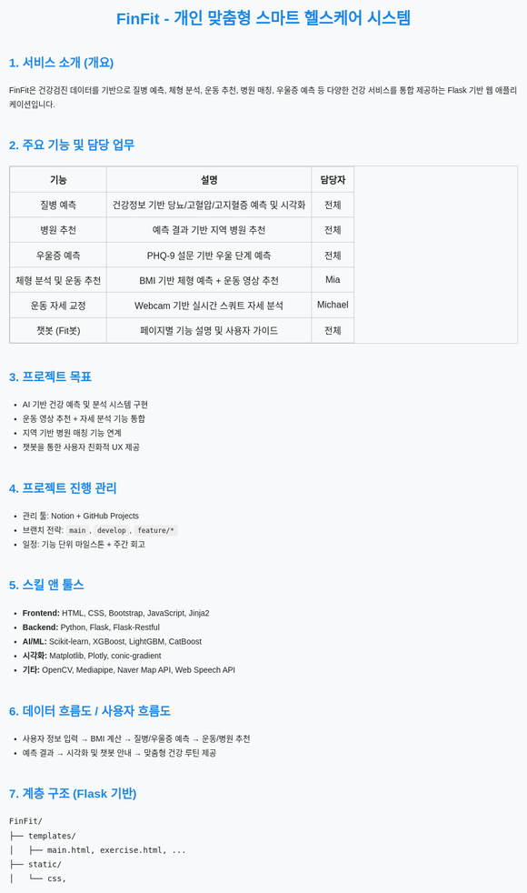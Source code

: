 <!DOCTYPE html>
<html lang="ko">
<head>
  <meta charset="UTF-8">
  <title>FinFit 프로젝트 소개</title>
  <style>
    body {
      font-family: 'Arial', sans-serif;
      line-height: 1.8;
      background: #f7f9fa;
      color: #222;
      padding: 2rem;
      max-width: 900px;
      margin: auto;
    }
    h1, h2 {
      color: #1e88e5;
    }
    h1 {
      text-align: center;
      margin-bottom: 2rem;
    }
    section {
      margin-bottom: 2.5rem;
    }
    table {
      border-collapse: collapse;
      width: 100%;
      margin-top: 1rem;
    }
    table, th, td {
      border: 1px solid #ccc;
    }
    th, td {
      padding: 0.6rem;
      text-align: center;
    }
    code {
      background: #eee;
      padding: 0.2rem 0.4rem;
      border-radius: 4px;
    }
  </style>
</head>
<body>

  <h1>FinFit - 개인 맞춤형 스마트 헬스케어 시스템</h1>

  <section>
    <h2>1. 서비스 소개 (개요)</h2>
    <p>
      FinFit은 건강검진 데이터를 기반으로 질병 예측, 체형 분석, 운동 추천, 병원 매칭, 우울증 예측 등 다양한 건강 서비스를 통합 제공하는 Flask 기반 웹 애플리케이션입니다.
    </p>
  </section>

  <section>
    <h2>2. 주요 기능 및 담당 업무</h2>
    <table>
      <tr>
        <th>기능</th>
        <th>설명</th>
        <th>담당자</th>
      </tr>
      <tr>
        <td>질병 예측</td>
        <td>건강정보 기반 당뇨/고혈압/고지혈증 예측 및 시각화</td>
        <td>전체</td>
      </tr>
      <tr>
        <td>병원 추천</td>
        <td>예측 결과 기반 지역 병원 추천</td>
        <td>전체</td>
      </tr>
      <tr>
        <td>우울증 예측</td>
        <td>PHQ-9 설문 기반 우울 단계 예측</td>
        <td>전체</td>
      </tr>
      <tr>
        <td>체형 분석 및 운동 추천</td>
        <td>BMI 기반 체형 예측 + 운동 영상 추천</td>
        <td>Mia</td>
      </tr>
      <tr>
        <td>운동 자세 교정</td>
        <td>Webcam 기반 실시간 스쿼트 자세 분석</td>
        <td>Michael</td>
      </tr>
      <tr>
        <td>챗봇 (Fit봇)</td>
        <td>페이지별 기능 설명 및 사용자 가이드</td>
        <td>전체</td>
      </tr>
    </table>
  </section>

  <section>
    <h2>3. 프로젝트 목표</h2>
    <ul>
      <li>AI 기반 건강 예측 및 분석 시스템 구현</li>
      <li>운동 영상 추천 + 자세 분석 기능 통합</li>
      <li>지역 기반 병원 매칭 기능 연계</li>
      <li>챗봇을 통한 사용자 친화적 UX 제공</li>
    </ul>
  </section>

  <section>
    <h2>4. 프로젝트 진행 관리</h2>
    <ul>
      <li>관리 툴: Notion + GitHub Projects</li>
      <li>브랜치 전략: <code>main</code>, <code>develop</code>, <code>feature/*</code></li>
      <li>일정: 기능 단위 마일스톤 + 주간 회고</li>
    </ul>
  </section>

  <section>
    <h2>5. 스킬 앤 툴스</h2>
    <ul>
      <li><strong>Frontend:</strong> HTML, CSS, Bootstrap, JavaScript, Jinja2</li>
      <li><strong>Backend:</strong> Python, Flask, Flask-Restful</li>
      <li><strong>AI/ML:</strong> Scikit-learn, XGBoost, LightGBM, CatBoost</li>
      <li><strong>시각화:</strong> Matplotlib, Plotly, conic-gradient</li>
      <li><strong>기타:</strong> OpenCV, Mediapipe, Naver Map API, Web Speech API</li>
    </ul>
  </section>

  <section>
    <h2>6. 데이터 흐름도 / 사용자 흐름도</h2>
    <ul>
      <li>사용자 정보 입력 → BMI 계산 → 질병/우울증 예측 → 운동/병원 추천</li>
      <li>예측 결과 → 시각화 및 챗봇 안내 → 맞춤형 건강 루틴 제공</li>
    </ul>
  </section>

  <section>
    <h2>7. 계층 구조 (Flask 기반)</h2>
    <pre>
FinFit/
├── templates/
│   ├── main.html, exercise.html, ...
├── static/
│   └── css,
